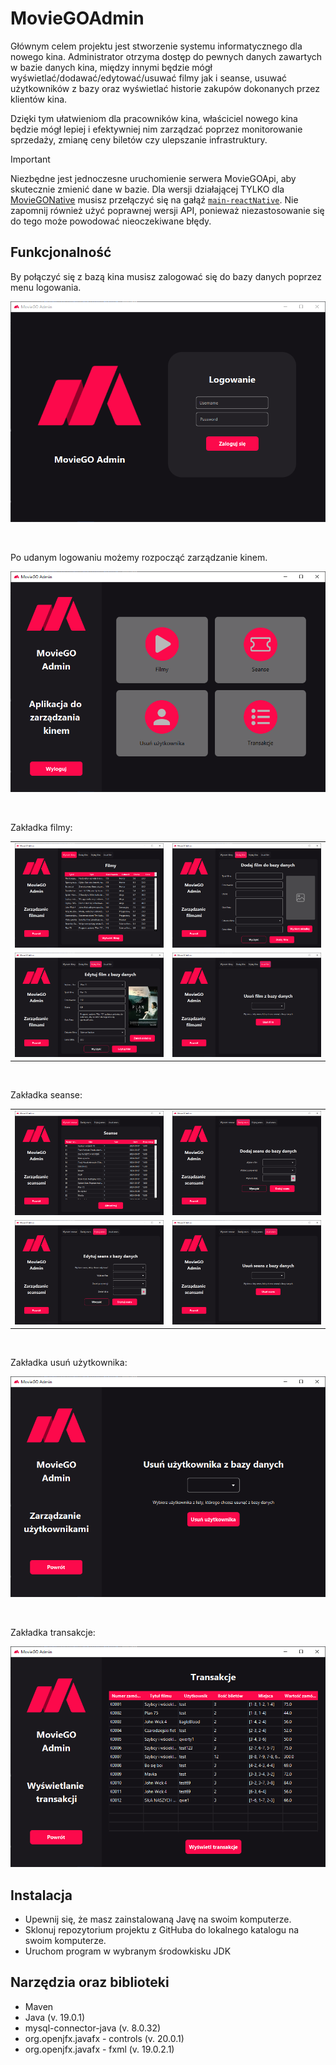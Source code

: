 # MovieGOAdmin
Głównym celem projektu jest stworzenie systemu informatycznego dla nowego kina. Administrator otrzyma dostęp do pewnych danych zawartych w bazie danych kina, między innymi będzie mógł wyświetlać/dodawać/edytować/usuwać filmy jak i seanse, usuwać użytkowników z bazy oraz wyświetlać historie zakupów dokonanych przez klientów kina.

Dzięki tym ułatwieniom dla pracowników kina, właściciel nowego kina będzie mógł lepiej i efektywniej nim zarządzać poprzez monitorowanie sprzedaży, zmianę ceny biletów czy ulepszanie infrastruktury.

>[!Important]
> Niezbędne jest jednoczesne uruchomienie serwera MovieGOApi, aby skutecznie zmienić dane w bazie.
> Dla wersji działającej TYLKO dla [MovieGONative](https://github.com/EagleBlood/MovieGONative) musisz przełączyć się na gałąź [```main-reactNative```](https://github.com/EagleBlood/MovieGOAdmin/tree/main-reactNative). Nie zapomnij również użyć poprawnej wersji API, ponieważ niezastosowanie się do tego może powodować nieoczekiwane błędy.

## Funkcjonalność

By połączyć się z bazą kina musisz zalogować się do bazy danych poprzez menu logowania.<br>
<p align="center">
  <img src="https://github.com/EagleBlood/MovieGOAdmin/blob/main/imgs/1.PNG" alt="Ekran logowania" />
</p>
<br>


Po udanym logowaniu możemy rozpocząć zarządzanie kinem.<br>
<p align="center">
  <img src="https://github.com/EagleBlood/MovieGOAdmin/blob/main/imgs/2.PNG" alt="Menu główne" />
</p>
<br>


Zakładka filmy:<br>
<table>
  <tr>
    <td align="center"><img src="https://github.com/EagleBlood/MovieGOAdmin/blob/main/imgs/3.PNG" alt="Zakładka do wyświetlania filmów"/></td>
    <td align="center"><img src="https://github.com/EagleBlood/MovieGOAdmin/blob/main/imgs/4.PNG" alt="Zakładka do dodawania nowego filmu"/></td>
  </tr>
  <tr>
    <td align="center"><img src="https://github.com/EagleBlood/MovieGOAdmin/blob/main/imgs/5.PNG" alt="Ekran edycji istniejącego filmu" /></td>
    <td align="center"><img src="https://github.com/EagleBlood/MovieGOAdmin/blob/main/imgs/6.PNG" alt="Zakładka do usuwania filmów" /></td>
  </tr>
</table>
<br>


Zakładka seanse:<br>
<table>
  <tr>
    <td align="center"><img src="https://github.com/EagleBlood/MovieGOAdmin/blob/main/imgs/7.PNG" alt="Zakładka do wyświetlania seansów" /></td>
    <td align="center"><img src="https://github.com/EagleBlood/MovieGOAdmin/blob/main/imgs/8.PNG" alt="Zakładka do dodawania seansów" /></td>
  </tr>
  <tr>
    <td align="center"><img src="https://github.com/EagleBlood/MovieGOAdmin/blob/main/imgs/9.PNG" alt="Ekran edycji seansów" /></td>
    <td align="center"><img src="https://github.com/EagleBlood/MovieGOAdmin/blob/main/imgs/10.PNG" alt="Zakładka do usuwania seansów" /></td>
  </tr>
</table>
<br>


Zakładka usuń użytkownika:<br>
<p align="center">
  <img src="https://github.com/EagleBlood/MovieGOAdmin/blob/main/imgs/11.PNG" alt="Ekran do usuwania użytkowników" />
</p>
<br>


Zakładka transakcje:<br>
<p align="center">
  <img src="https://github.com/EagleBlood/MovieGOAdmin/blob/main/imgs/12.PNG" alt="Ekran do wyświetlania transkacji użytkowników" />
</p>

## Instalacja
- Upewnij się, że masz zainstalowaną Javę na swoim komputerze.
- Sklonuj repozytorium projektu z GitHuba do lokalnego katalogu na swoim komputerze.
- Uruchom program w wybranym środowkisku JDK

## Narzędzia oraz biblioteki
* Maven
* Java (v. 19.0.1)
* mysql-connector-java (v. 8.0.32)
* org.openjfx.javafx - controls (v. 20.0.1)
* org.openjfx.javafx - fxml (v. 19.0.2.1)
